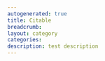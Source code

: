 ```yaml
---
autogenerated: true
title: Citable
breadcrumb: 
layout: category
categories: 
description: test description
---
```


